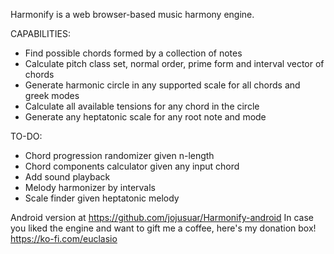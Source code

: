 Harmonify is a web browser-based music harmony engine.

CAPABILITIES: 
- Find possible chords formed by a collection of notes
- Calculate pitch class set, normal order, prime form and interval vector of chords
- Generate harmonic circle in any supported scale for all chords and greek modes
- Calculate all available tensions for any chord in the circle
- Generate any heptatonic scale for any root note and mode

TO-DO:
- Chord progression randomizer given n-length
- Chord components calculator given any input chord
- Add sound playback
- Melody harmonizer by intervals
- Scale finder given heptatonic melody


Android version at https://github.com/jojusuar/Harmonify-android
In case you liked the engine and want to gift me a coffee, here's my donation box! https://ko-fi.com/euclasio
